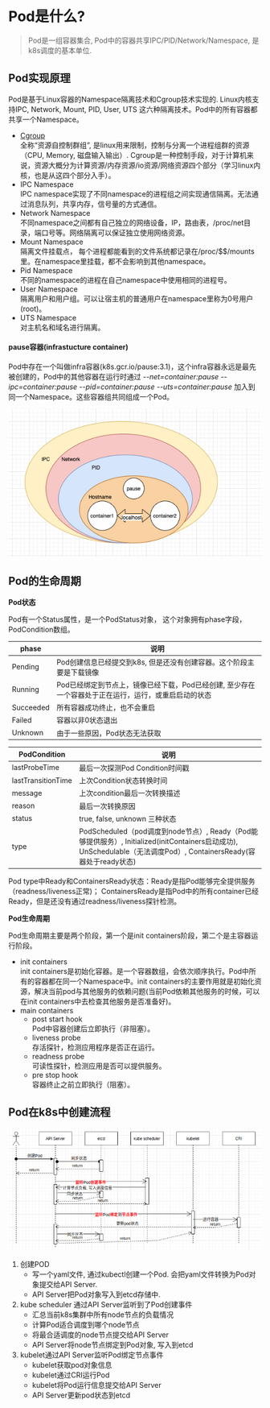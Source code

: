 Pod是什么?
=====================

> Pod是一组容器集合, Pod中的容器共享IPC/PID/Network/Namespace, 是k8s调度的基本单位. 

## Pod实现原理

Pod是基于Linux容器的Namespace隔离技术和Cgroup技术实现的. Linux内核支持IPC, Network, Mount, PID, User, UTS 这六种隔离技术。Pod中的所有容器都共享一个Namespace。 

- [Cgroup](https://zh.wikipedia.org/wiki/Cgroups)  
  全称“资源自控制群组”, 是linux用来限制，控制与分离一个进程组群的资源（CPU, Memory, 磁盘输入输出）. Cgroup是一种控制手段，对于计算机来说，资源大概分为计算资源/内存资源/io资源/网络资源四个部分（学习linux内核，也是从这四个部分入手）。
- IPC Namespace  
  IPC namespace实现了不同namespace的进程组之间实现通信隔离。无法通过消息队列，共享内存，信号量的方式通信。 
- Network Namespace  
  不同namespace之间都有自己独立的网络设备，IP，路由表，/proc/net目录，端口号等。网络隔离可以保证独立使用网络资源。  
- Mount Namespace  
  隔离文件挂载点， 每个进程都能看到的文件系统都记录在/proc/$$/mounts里。在namespace里挂载，都不会影响到其他namespace。  
- Pid Namespace  
  不同的namespace的进程在自己namespace中使用相同的进程号。
- User Namespace  
  隔离用户和用户组。可以让宿主机的普通用户在namespace里称为0号用户(root)。
- UTS Namespace  
  对主机名和域名进行隔离。

#### pause容器(infrastucture container)

Pod中存在一个叫做infra容器(k8s.gcr.io/pause:3.1)，这个infra容器永远是最先被创建的，Pod中的其他容器在运行时通过 *--net=container:pause --ipc=container:pause --pid=container:pause --uts=container:pause* 加入到同一个Namespace。这些容器组共同组成一个Pod。

![alt Pod简介](images/20210104171141.png)

## Pod的生命周期

**Pod状态**

Pod有一个Status属性，是一个PodStatus对象， 这个对象拥有phase字段，PodCondition数组。  

| phase| 说明 |
| --- | --- | 
| Pending | Pod创建信息已经提交到k8s, 但是还没有创建容器。这个阶段主要是下载镜像 |
| Running | Pod已经绑定到节点上，镜像已经下载，Pod已经创建, 至少存在一个容器处于正在运行，运行，或重启启动的状态 |
| Succeeded | 所有容器成功终止，也不会重启 |
| Failed | 容器以非0状态退出 |
| Unknown | 由于一些原因，Pod状态无法获取 | 

| PodCondition| 说明| 
| --- | --- |
| lastProbeTime| 最后一次探测Pod Condition时间戳 |
| lastTransitionTime | 上次Condition状态转换时间 | 
| message | 上次condition最后一次转换描述 | 
| reason | 最后一次转换原因 | 
| status | true, false, unknown 三种状态 |
| type | PodScheduled（pod调度到node节点）, Ready（Pod能够提供服务）, Initialized(initContainers启动成功), UnSchedulable（无法调度Pod）, ContainersReady(容器处于ready状态) | 

Pod type中Ready和ContainersReady状态：Ready是指Pod能够完全提供服务（readness/liveness正常)； ContainersReady是指Pod中的所有container已经Ready，但是还没有通过readness/liveness探针检测。

**Pod生命周期**

Pod生命周期主要是两个阶段，第一个是init containers阶段，第二个是主容器运行阶段。 

- init containers  
  init containers是初始化容器。是一个容器数组，会依次顺序执行。Pod中所有的容器都在同一个Namespace中。init containers的主要作用就是初始化资源，解决当前pod与其他服务的依赖问题(当前Pod依赖其他服务的时候，可以在init containers中去检查其他服务是否准备好)。
- main containers
  - post start hook  
    Pod中容器创建后立即执行（非阻塞）。 
  - liveness probe  
    存活探针，检测应用程序是否正在运行。
  - readness probe  
    可读性探针，检测应用是否可以提供服务。
  - pre stop hook  
    容器终止之前立即执行（阻塞）。

## Pod在k8s中创建流程

![alt pod创建时序图](images/20210104001026.png)

1. 创建POD
   - 写一个yaml文件, 通过kubectl创建一个Pod. 会把yaml文件转换为Pod对象提交给API Server. 
   - API Server把Pod对象写入到etcd存储中.
2. kube scheduler 通过API Server监听到了Pod创建事件
   - 汇总当前k8s集群中所有node节点的负载情况
   - 计算Pod适合调度到哪个node节点
   - 将最合适调度的node节点提交给API Server
   - API Server将node节点绑定到Pod对象, 写入到etcd
3. kubelet通过API Server监听Pod绑定节点事件
   - kubelet获取pod对象信息
   - kubelet通过CRI运行Pod
   - kubelet将Pod运行信息提交给API Server
   - API Server更新pod状态到etcd